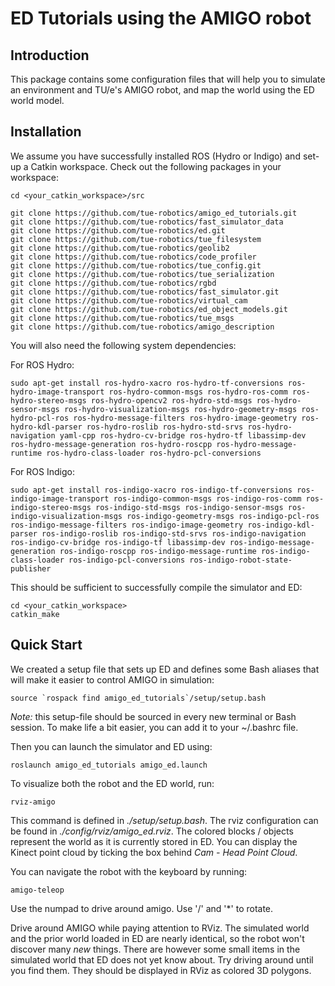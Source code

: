 ED Tutorials using the AMIGO robot
======

## Introduction

This package contains some configuration files that will help you to simulate an environment and TU/e's AMIGO robot, and map the world using the ED world model.

## Installation

We assume you have successfully installed ROS (Hydro or Indigo) and set-up a Catkin workspace. Check out the following packages in your workspace:

    cd <your_catkin_workspace>/src

    git clone https://github.com/tue-robotics/amigo_ed_tutorials.git
    git clone https://github.com/tue-robotics/fast_simulator_data
    git clone https://github.com/tue-robotics/ed.git
    git clone https://github.com/tue-robotics/tue_filesystem
    git clone https://github.com/tue-robotics/geolib2
    git clone https://github.com/tue-robotics/code_profiler
    git clone https://github.com/tue-robotics/tue_config.git
    git clone https://github.com/tue-robotics/tue_serialization
    git clone https://github.com/tue-robotics/rgbd
    git clone https://github.com/tue-robotics/fast_simulator.git
    git clone https://github.com/tue-robotics/virtual_cam
    git clone https://github.com/tue-robotics/ed_object_models.git
    git clone https://github.com/tue-robotics/tue_msgs
    git clone https://github.com/tue-robotics/amigo_description

    
You will also need the following system dependencies:

For ROS Hydro:

    sudo apt-get install ros-hydro-xacro ros-hydro-tf-conversions ros-hydro-image-transport ros-hydro-common-msgs ros-hydro-ros-comm ros-hydro-stereo-msgs ros-hydro-opencv2 ros-hydro-std-msgs ros-hydro-sensor-msgs ros-hydro-visualization-msgs ros-hydro-geometry-msgs ros-hydro-pcl-ros ros-hydro-message-filters ros-hydro-image-geometry ros-hydro-kdl-parser ros-hydro-roslib ros-hydro-std-srvs ros-hydro-navigation yaml-cpp ros-hydro-cv-bridge ros-hydro-tf libassimp-dev ros-hydro-message-generation ros-hydro-roscpp ros-hydro-message-runtime ros-hydro-class-loader ros-hydro-pcl-conversions

For ROS Indigo:

    sudo apt-get install ros-indigo-xacro ros-indigo-tf-conversions ros-indigo-image-transport ros-indigo-common-msgs ros-indigo-ros-comm ros-indigo-stereo-msgs ros-indigo-std-msgs ros-indigo-sensor-msgs ros-indigo-visualization-msgs ros-indigo-geometry-msgs ros-indigo-pcl-ros ros-indigo-message-filters ros-indigo-image-geometry ros-indigo-kdl-parser ros-indigo-roslib ros-indigo-std-srvs ros-indigo-navigation ros-indigo-cv-bridge ros-indigo-tf libassimp-dev ros-indigo-message-generation ros-indigo-roscpp ros-indigo-message-runtime ros-indigo-class-loader ros-indigo-pcl-conversions ros-indigo-robot-state-publisher
    
This should be sufficient to successfully compile the simulator and ED:

    cd <your_catkin_workspace>
    catkin_make
    
## Quick Start

We created a setup file that sets up ED and defines some Bash aliases that will make it easier to control AMIGO in simulation:

    source `rospack find amigo_ed_tutorials`/setup/setup.bash

*Note:* this setup-file should be sourced in every new terminal or Bash session. To make life a bit easier, you can add it to your ~/.bashrc file.

Then you can launch the simulator and ED using:

    roslaunch amigo_ed_tutorials amigo_ed.launch

To visualize both the robot and the ED world, run:

    rviz-amigo

This command is defined in *./setup/setup.bash*. The rviz configuration can be found in *./config/rviz/amigo_ed.rviz*. The colored blocks / objects represent the world as it is currently stored in ED. You can display the Kinect point cloud by ticking the box behind *Cam - Head Point Cloud*.

You can navigate the robot with the keyboard by running:

    amigo-teleop

Use the numpad to drive around amigo. Use '/' and '*' to rotate.

Drive around AMIGO while paying attention to RViz. The simulated world and the prior world loaded in ED are nearly identical, so the robot won't discover many *new* things. There are however some small items in the simulated world that ED does not yet know about. Try driving around until you find them. They should be displayed in RViz as colored 3D polygons.


